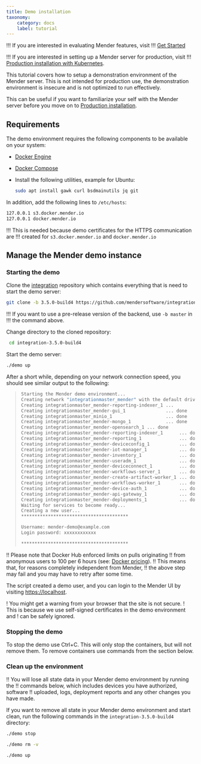 ```yaml
---
title: Demo installation
taxonomy:
    category: docs
    label: tutorial
---
```


!!! If you are interested in evaluating Mender features, visit
!!! [Get Started](../../01.Get-started/chapter.md)

!!! If you are interested in setting up a Mender server for production, visit
!!! [Production installation with Kubernetes](../04.Production-installation-with-kubernetes/docs.md).

This tutorial covers how to setup a demonstration environment of the Mender
server. This is not intended for production use, the demonstration environment
is insecure and is not optimized to run effectively.

This can be useful if you want to familiarize your self with the Mender server
before you move on to
[Production installation](../04.Production-installation-with-kubernetes/docs.md).

## Requirements

The demo environment requires the following components to be available
on your system:

* [Docker Engine](https://docs.docker.com/engine/install?target=_blank)
* [Docker Compose](https://docs.docker.com/compose/install?target=_blank)
* Install the following utilities, example for Ubuntu:

    ```bash
    sudo apt install gawk curl bsdmainutils jq git
    ```

In addition, add the following lines to `/etc/hosts`:

```bash
127.0.0.1 s3.docker.mender.io
127.0.0.1 docker.mender.io
```

!!! This is needed because demo certificates for the HTTPS communication are
!!! created for `s3.docker.mender.io` and `docker.mender.io`

## Manage the Mender demo instance

### Starting the demo

Clone the [integration](https://github.com/mendersoftware/integration?target=_blank)
repository which contains everything that is need to start the demo server:
<!--AUTOVERSION: "-b %"/integration "integration-%"/integration -->
```bash
git clone -b 3.5.0-build4 https://github.com/mendersoftware/integration.git integration-3.5.0-build4
```

<!--AUTOVERSION: "use `-b %`"/ignore-->
!!! If you want to use a pre-release version of the backend, use `-b master` in
!!! the command above.

Change directory to the cloned repository:
<!--AUTOVERSION: "integration-%"/integration -->
```bash
 cd integration-3.5.0-build4
```

Start the demo server:

```bash
./demo up
```

After a short while, depending on your network connection speed, you should see
similar output to the following:

>```bash
>Starting the Mender demo environment...
>Creating network "integrationmaster_mender" with the default driver
>Creating integrationmaster_mender-reporting-indexer_1 ...
>Creating integrationmaster_mender-gui_1               ... done
>Creating integrationmaster_minio_1                    ... done
>Creating integrationmaster_mender-mongo_1             ... done
>Creating integrationmaster_mender-opensearch_1 ... done
>Creating integrationmaster_mender-reporting-indexer_1      ... done
>Creating integrationmaster_mender-reporting_1              ... done
>Creating integrationmaster_mender-deviceconfig_1           ... done
>Creating integrationmaster_mender-iot-manager_1            ... done
>Creating integrationmaster_mender-inventory_1              ... done
>Creating integrationmaster_mender-useradm_1                ... done
>Creating integrationmaster_mender-deviceconnect_1          ... done
>Creating integrationmaster_mender-workflows-server_1       ... done
>Creating integrationmaster_mender-create-artifact-worker_1 ... done
>Creating integrationmaster_mender-workflows-worker_1       ... done
>Creating integrationmaster_mender-device-auth_1            ... done
>Creating integrationmaster_mender-api-gateway_1            ... done
>Creating integrationmaster_mender-deployments_1            ... done
>Waiting for services to become ready...
>Creating a new user...
>****************************************
>
>Username: mender-demo@example.com
>Login password: xxxxxxxxxxxx
>
>****************************************
>```

!! Please note that Docker Hub enforced limits on pulls originating
!! from anonymous users to 100 per 6 hours (see: [Docker pricing](https://www.docker.com/pricing)).
!! This means that, for reasons completely independent from Mender,
!! the above step may fail and you may have to retry after some time.

The script created a demo user, and you can login to the Mender UI by visiting
[https://localhost](https://localhost?target=_blank).

! You might get a warning from your browser that the site is not secure.
! This is because we use self-signed certificates in the demo environment and
! can be safely ignored.

### Stopping the demo

To stop the demo use Ctrl+C.
This will only stop the containers, but will not remove them.
To remove containers use commands from the section below.

### Clean up the environment

!! You will lose all state data in your Mender demo environment by running the
!! commands below, which includes devices you have authorized, software
!! uploaded, logs, deployment reports and any other changes you have made.

<!--AUTOVERSION: "integration-%"/integration -->
If you want to remove all state in your Mender demo environment and start clean,
run the following commands in the `integration-3.5.0-build4` directory:

```bash
./demo stop
```

```bash
./demo rm -v
```

```bash
./demo up
```
